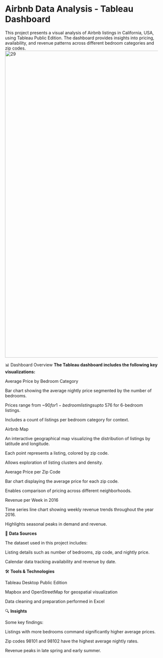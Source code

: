 # Airbnb Data Analysis - Tableau Dashboard
This project presents a visual analysis of Airbnb listings in California, USA, using Tableau Public Edition. The dashboard provides insights into pricing, availability, and revenue patterns across different bedroom categories and zip codes.
<img width="1917" height="1012" alt="29" src="https://github.com/user-attachments/assets/6aa34df9-9e09-4a20-a463-7934f36a4d1e" />

📊 Dashboard Overview
**The Tableau dashboard includes the following key visualizations:**

Average Price by Bedroom Category

Bar chart showing the average nightly price segmented by the number of bedrooms.

Prices range from ~$90 for 1-bedroom listings up to ~$576 for 6-bedroom listings.

Includes a count of listings per bedroom category for context.

Airbnb Map

An interactive geographical map visualizing the distribution of listings by latitude and longitude.

Each point represents a listing, colored by zip code.

Allows exploration of listing clusters and density.

Average Price per Zip Code

Bar chart displaying the average price for each zip code.

Enables comparison of pricing across different neighborhoods.

Revenue per Week in 2016

Time series line chart showing weekly revenue trends throughout the year 2016.

Highlights seasonal peaks in demand and revenue.

💾 **Data Sources**

The dataset used in this project includes:

Listing details such as number of bedrooms, zip code, and nightly price.

Calendar data tracking availability and revenue by date.

🛠️ **Tools & Technologies**

Tableau Desktop Public Edition

Mapbox and OpenStreetMap for geospatial visualization

Data cleaning and preparation performed in Excel

🔍 **Insights**

Some key findings:

Listings with more bedrooms command significantly higher average prices.

Zip codes 98101 and 98102 have the highest average nightly rates.

Revenue peaks in late spring and early summer.



